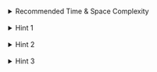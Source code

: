 <br>
<details class="hint-accordion">  
    <summary>Recommended Time & Space Complexity</summary>
    <p>
    You should aim for a solution as good or better than <code>O(n * (2^n))</code> time and <code>O(n)</code> space, where <code>n</code> is the size of the input array.
    </p>
</details>

<br>
<details class="hint-accordion">  
    <summary>Hint 1</summary>
    <p>
    A brute-force solution would involve creating a hash set and inserting every subset into it. Then, converting the hash set to a list and returning it. However, this approach would require extra space of <code>O(2^n)</code>. Can you think of a better way? Maybe you should sort the input array and observe which recusive calls are resposible to make duplicate subsets.
    </p>
</details>

<br>
<details class="hint-accordion">  
    <summary>Hint 2</summary>
    <p>
    We can use backtracking to generate subsets of an array. If the input contains duplicates, duplicate subsets may be created. To prevent this, we sort the array beforehand. For example, in <code>[1, 1, 2]</code>, sorting allows us to create subsets using the first <code>1</code> and skip the second <code>1</code>, ensuring unique subsets. How can you implement this?
    </p>
</details>

<br>
<details class="hint-accordion">  
    <summary>Hint 3</summary>
    <p>
    We start by sorting the input array. Then, we recursively iterate through the array from left to right, extending recursive paths by including or excluding each element. To avoid duplicate subsets, we skip an element if it is the same as the previous one. Finally, we return the generated subsets as a list.
    </p>
</details>
